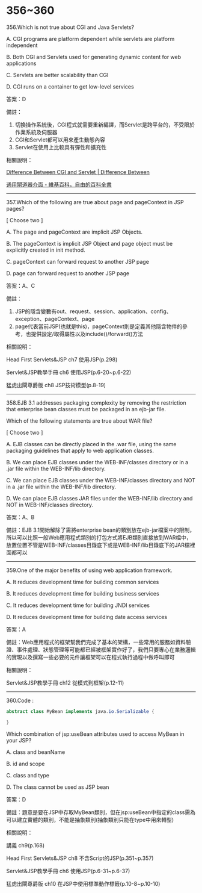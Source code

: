 356~360
========================

356.Which is not true about CGI and Java Servlets?

A. CGI programs are platform dependent while servlets are platform independent

B. Both CGI and Servlets used for generating dynamic content for web applications

C. Servlets are better scalability than CGI

D. CGI runs on a container to get low-level services

答案：D

備註：

1. 切換操作系統後，CGI程式就需要重新編譯，而Servlet是跨平台的，不受限於作業系統及伺服器
2. CGI和Servlet都可以用來產生動態內容
3. Servlet在使用上比較具有彈性和擴充性


相關說明：

[Difference Between CGI and Servlet | Difference Between](http://www.differencebetween.net/technology/difference-between-cgi-and-servlet/)

[通用閘道器介面 - 維基百科，自由的百科全書](https://zh.wikipedia.org/wiki/%E9%80%9A%E7%94%A8%E7%BD%91%E5%85%B3%E6%8E%A5%E5%8F%A3)

---
357.Which of the following are true about page and pageContext in JSP pages?

[ Choose two ]

A. The page and pageContext are implicit JSP Objects.

B. The pageContext is implicit JSP Object and page object must be explicitly created in init method.

C. pageContext can forward request to another JSP page

D. page can forward request to another JSP page

答案：A、C

備註：

1. JSP的隱含變數有out、request、session、application、config、exception、pageContext、page
2. page代表當前JSP(也就是this)，pageContext則是定義其他隱含物件的參考，也提供設定/取得屬性以及include()/forward()方法


相關說明：

Head First Servlets&JSP ch7 使用JSP(p.298)

Servlet&JSP教學手冊 ch6 使用JSP(p.6-20~p.6-22)

猛虎出閘尊爵版 ch8 JSP技術模型(p.8-19)

---
358.EJB 3.1 addresses packaging complexity by removing the restriction that enterprise bean classes must be packaged in an ejb-jar file.

Which of the following statements are true about WAR file?

[ Choose two ]

A. EJB classes can be directly placed in the .war file, using the same packaging guidelines that apply to web application classes.

B. We can place EJB classes under the WEB-INF/classes directory or in a .jar file within the WEB-INF/lib directory.

C. We can place EJB classes under the WEB-INF/classes directory and NOT in a .jar file within the WEB-INF/lib directory.

D. We can place EJB classes JAR files under the WEB-INF/lib directory and NOT in WEB-INF/classes directory.

答案：A、B

備註：EJB 3.1開始解除了需將enterprise bean的類別放在ejb-jar檔案中的限制，所以可以比照一般Web應用程式類別的打包方式將EJB類別直接放到WAR檔中，放置位置不管是WEB-INF/classes目錄底下或是WEB-INF/lib目錄底下的JAR檔裡面都可以

---
359.One of the major benefits of using web application framework.

A. It reduces development time for building common services

B. It reduces development time for building business services

C. It reduces development time for building JNDI services

D. It reduces development time for building date access services

答案：A

備註：Web應用程式的框架幫我們完成了基本的架構，一些常用的服務如資料驗證、事件處理、狀態管理等可能都已經被框架實作好了，我們只要專心在業務邏輯的實現以及撰寫一些必要的元件讓框架可以在程式執行過程中做呼叫即可

相關說明：

Servlet&JSP教學手冊 ch12 從模式到框架(p.12-11)

---
360.Code :

```java
abstract class MyBean implements java.io.Serializable {

}
```

Which combination of jsp:useBean attributes used to access MyBean in your JSP?

A. class and beanName

B. id and scope

C. class and type

D. The class cannot be used as JSP bean

答案：D

備註：題意是要在JSP中存取MyBean類別，但在jsp:useBean中指定的class需為可以建立實體的類別，不能是抽象類別(抽象類別只能在type中用來轉型)

相關說明：

講義 ch9(p.168)

Head First Servlets&JSP ch8 不含Script的JSP(p.351~p.357)

Servlet&JSP教學手冊 ch6 使用JSP(p.6-31~p.6-37)

猛虎出閘尊爵版 ch10 在JSP中使用標準動作標籤(p.10-8~p.10-10)
